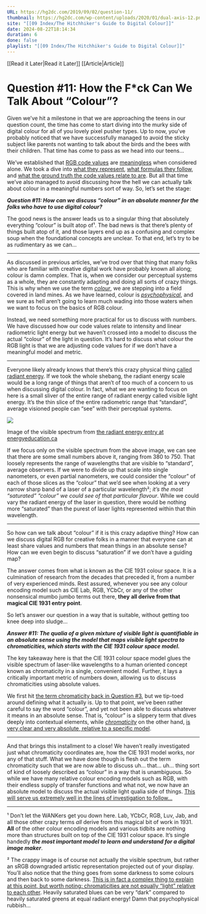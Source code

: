 ```yaml
---
URL: https://hg2dc.com/2019/09/02/question-11/
thumbnail: https://hg2dc.com/wp-content/uploads/2020/01/dual-axis-12.png
site: "[[09 Index/The Hitchhiker's Guide to Digital Colour]]"
date: 2024-08-22T18:14:34
duration: 6
done: false
playlist: "[[09 Index/The Hitchhiker's Guide to Digital Colour]]"
---
```

[[Read it Later|Read it Later]] [[Article|Article]] 
# Question #11: How the F*ck Can We Talk About “Colour”?

Given we’ve hit a milestone in that we are approaching the teens in our question count, the time has come to start diving into the murky side of digital colour for all of you lovely pixel pusher types. Up to now, you’ve probably noticed that we have successfully managed to avoid the sticky subject like parents not wanting to talk about the birds and the bees with their children. That time has come to pass as we head into our teens…

We’ve established that [RGB code values](https://hg2dc.com/question-1) are [meaningless](https://hg2dc.com/question-2/) when considered alone. We took a dive into [what they represent](https://hg2dc.com/question-3/), [what formulas they follow](https://hg2dc.com/question-6/), and [what the ground truth the code values relate to are](https://hg2dc.com/question-7/). But all that time we’ve also managed to avoid discussing how the hell we can actually talk about colour in a meaningful numbers sort of way. So, let’s set the stage:

***Question #11: How can we discuss “colour” in an absolute manner for the folks who have to use digital colour?***

The good news is the answer leads us to a singular thing that absolutely everything “colour” is built atop of¹. The bad news is that there’s plenty of things built atop of it, and those layers end up as a confusing and complex soup when the foundational concepts are unclear. To that end, let’s try to be as rudimentary as we can…

---

As discussed in previous articles, we’ve trod over that thing that many folks who are familiar with creative digital work have probably known all along; colour is damn complex. That is, when we consider our perceptual systems as a whole, they are constantly adapting and doing all sorts of crazy things. This is why when we use the term [*colour*](http://cie.co.at/eilvterm/17-22-040), we are stepping into a field covered in land mines. As we have learned, colour is [*psychophysical*](http://cie.co.at/eilvterm/17-23-001), and we sure as hell aren’t going to learn much wading into those waters when we want to focus on the basics of RGB colour.

Instead, we need something more practical for us to discuss with numbers. We have discussed how our code values relate to intensity and linear radiometric light energy but we haven’t crossed into a model to discuss the actual “colour” of the light in question. It’s hard to discuss what colour the RGB light is that we are adjusting code values for if we don’t have a meaningful model and metric.

---

Everyone likely already knows that there’s this crazy physical thing [called radiant energy](https://energyeducation.ca/encyclopedia/Radiant_energy). If we took the whole shebang, the radiant energy scale would be a long range of things that aren’t of too much of a concern to us when discussing digital colour. In fact, what we are wanting to focus on here is a small sliver of the entire range of radiant energy called visible light energy. It’s the thin slice of the entire radiometric range that “standard”, average visioned people can “see” with their perceptual systems.

![](https://hg2dc.com/wp-content/uploads/2019/09/21eee-07tpup_gc8fwgvnwz.png)

Image of the visible spectrum from [the radiant energy entry at energyeducation.ca](https://energyeducation.ca/encyclopedia/Radiant_energy)

If we focus only on the visible spectrum from the above image, we can see that there are some small numbers above it, ranging from 380 to 750. That loosely represents the range of wavelengths that are visible to “standard”, average observers. If we were to divide up that scale into single nanometers, or even partial nanometers, we could consider the “colour” of each of those slices as the “colour” that we’d see when looking at a very narrow sharp band of a laser of a particular wavelength²; *it’s the most “saturated” “colour” we could see of that particular flavour*. While we could vary the radiant energy of the laser in question, there would be nothing more “saturated” than the purest of laser lights represented within that thin wavelength.

---

So how can we talk about “colour” if it is this crazy adaptive thing? How can we discuss digital RGB for creative folks in a manner that everyone can at least share values and numbers that mean things in an absolute sense? How can we even begin to discuss “saturation” if we don’t have a guiding map?

The answer comes from what is known as the CIE 1931 colour space. It is a culmination of research from the decades that preceded it, from a number of very experienced minds. Rest assured, whenever you see any colour encoding model such as CIE Lab, RGB, YCbCr, or any of the other nonsensical mumbo jumbo terms out there, **they** **all derive from that magical CIE 1931 entry point**.

So let’s answer our question in a way that is suitable, without getting too knee deep into sludge…

***Answer #11: The qualia of a given mixture of visible light is quantifiable in an absolute sense using the model that maps visible light spectra to chromaticities, which starts with the CIE 1931 colour space model.***

The key takeaway here is that the CIE 1931 colour space model glues the visible spectrum of laser-like wavelengths to a human oriented concept known as chromaticity in a single, convenient model. Further, it lays a critically important metric of numbers down, allowing us to discuss chromaticities using absolute values.

We first hit [the term chromaticity back in Question #3](https://hg2dc.com/question-3/), but we tip-toed around defining what it actually is. Up to that point, we’ve been rather careful to say the word “colour”, and yet not been able to discuss whatever it means in an absolute sense. That is, “colour” is a slippery term that dives deeply into contextual elements, while [*chromaticity*](http://cie.co.at/eilvterm/17-23-052) on the other hand, [is very clear and very absolute, relative to a specific model](http://cie.co.at/eilvterm/17-23-053).

---

And that brings this installment to a close! We haven’t really investigated just what chromaticity coordinates are, how the CIE 1931 model works, nor any of that stuff. What we have done though is flesh out the term chromaticity such that we are now able to discuss uh… that… uh… thing sort of kind of loosely described as “colour” in a way that is unambiguous. So while we have many relative colour encoding models such as RGB, with their endless supply of transfer functions and what not, we now have an absolute model to discuss the actual visible light qualia side of things. [This will serve us extremely well in the lines of investigation to follow…](https://hg2dc.com/question-12/)

---

¹ Don’t let the WANKers get you down here. Lab, YCbCr, RGB, Luv, Jab, and all those other crazy terms *all* derive from this magical bit of work in 1931. **All** of the other colour encoding models and various tidbits are nothing more than structures built on top of the CIE 1931 colour space. It’s single handedly ***the most important model to learn and understand for a digital image maker***.

² The crappy image is of course not actually the visible spectrum, but rather an sRGB downgraded artistic representation projected out of your display. You’ll also notice that the thing goes from some darkness to some colours and then back to some darkness. [This is in fact a complex thing to explain at this point, but worth noting: chromaticities are not equally “light” relative to each other](https://hg2dc.com/question-12/). Heavily saturated blues can be very “dark” compared to heavily saturated greens at equal radiant energy! Damn that psychophysical rubbish…

